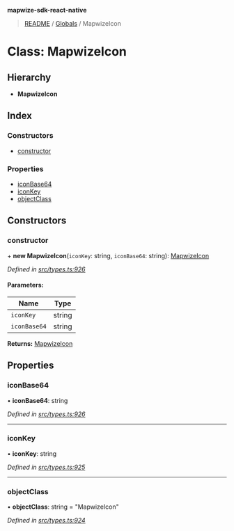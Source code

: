**mapwize-sdk-react-native**

> [README](../README.md) / [Globals](../globals.md) / MapwizeIcon

# Class: MapwizeIcon

## Hierarchy

* **MapwizeIcon**

## Index

### Constructors

* [constructor](mapwizeicon.md#constructor)

### Properties

* [iconBase64](mapwizeicon.md#iconbase64)
* [iconKey](mapwizeicon.md#iconkey)
* [objectClass](mapwizeicon.md#objectclass)

## Constructors

### constructor

\+ **new MapwizeIcon**(`iconKey`: string, `iconBase64`: string): [MapwizeIcon](mapwizeicon.md)

*Defined in [src/types.ts:926](https://github.com/Mapwize/mapwize-sdk-react-native/blob/18c4e52/src/types.ts#L926)*

#### Parameters:

Name | Type |
------ | ------ |
`iconKey` | string |
`iconBase64` | string |

**Returns:** [MapwizeIcon](mapwizeicon.md)

## Properties

### iconBase64

•  **iconBase64**: string

*Defined in [src/types.ts:926](https://github.com/Mapwize/mapwize-sdk-react-native/blob/18c4e52/src/types.ts#L926)*

___

### iconKey

•  **iconKey**: string

*Defined in [src/types.ts:925](https://github.com/Mapwize/mapwize-sdk-react-native/blob/18c4e52/src/types.ts#L925)*

___

### objectClass

•  **objectClass**: string = "MapwizeIcon"

*Defined in [src/types.ts:924](https://github.com/Mapwize/mapwize-sdk-react-native/blob/18c4e52/src/types.ts#L924)*
